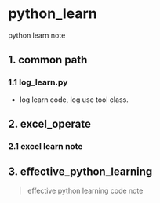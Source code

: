 # python_learn
python learn note

## 1. common path
### 1.1 log_learn.py
* log learn code, log use tool class.

## 2. excel_operate
### 2.1 excel learn note

## 3. effective_python_learning
> effective python learning code note


